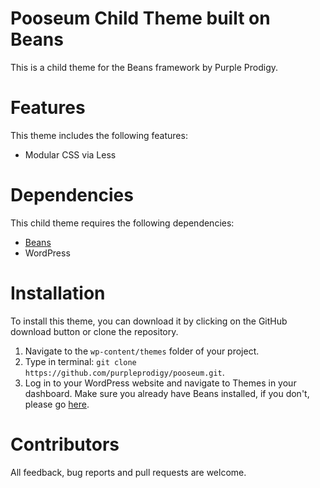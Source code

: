# Pooseum Child Theme built on Beans

This is a child theme for the Beans framework by Purple Prodigy.

# Features

This theme includes the following features:

- Modular CSS via Less

# Dependencies

This child theme requires the following dependencies:

- [Beans](https://getbeans.io)
- WordPress

# Installation

To install this theme, you can download it by clicking on the GitHub download button or clone the repository.

1. Navigate to the `wp-content/themes` folder of your project.
2. Type in terminal: `git clone https://github.com/purpleprodigy/pooseum.git`.
3. Log in to your WordPress website and navigate to Themes in your dashboard. Make sure you already have Beans installed, if you don't, please go [here](`https://github.com/Getbeans/Beans`).

# Contributors

All feedback, bug reports and pull requests are welcome.